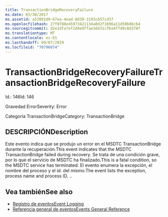 ```yaml
---
title: TransactionBridgeRecoveryFailure
ms.date: 03/30/2017
ms.assetid: a53891d9-67ea-4ead-8d38-3193cb57cd37
ms.openlocfilehash: 27f0788e45973421134a0d2f1696a11d50b86cb4
ms.sourcegitcommit: d2e1dfa7ef2d4e9ffae3d431cf6a4ffd9c8d378f
ms.translationtype: MT
ms.contentlocale: es-ES
ms.lasthandoff: 09/07/2019
ms.locfileid: "70796074"
---
```

# <a name="transactionbridgerecoveryfailure"></a><span data-ttu-id="6f6b9-102">TransactionBridgeRecoveryFailure</span><span class="sxs-lookup"><span data-stu-id="6f6b9-102">TransactionBridgeRecoveryFailure</span></span>
<span data-ttu-id="6f6b9-103">Id.: 146</span><span class="sxs-lookup"><span data-stu-id="6f6b9-103">Id: 146</span></span>  
  
 <span data-ttu-id="6f6b9-104">Gravedad Error</span><span class="sxs-lookup"><span data-stu-id="6f6b9-104">Severity: Error</span></span>  
  
 <span data-ttu-id="6f6b9-105">Categoría TransactionBridge</span><span class="sxs-lookup"><span data-stu-id="6f6b9-105">Category: TransactionBridge</span></span>  
  
## <a name="description"></a><span data-ttu-id="6f6b9-106">DESCRIPCIÓN</span><span class="sxs-lookup"><span data-stu-id="6f6b9-106">Description</span></span>  
 <span data-ttu-id="6f6b9-107">Este evento indica que se produjo un error en el MSDTC TransactionBridge durante la recuperación.</span><span class="sxs-lookup"><span data-stu-id="6f6b9-107">This event indicates that the MSDTC TransactionBridge failed during recovery.</span></span> <span data-ttu-id="6f6b9-108">Se trata de una condición grave, por lo que el servicio de MSDTC ha finalizado.</span><span class="sxs-lookup"><span data-stu-id="6f6b9-108">This is a fatal condition, so the MSDTC service has terminated.</span></span> <span data-ttu-id="6f6b9-109">El evento enumera la excepción, el nombre del proceso y el id. del mismo.</span><span class="sxs-lookup"><span data-stu-id="6f6b9-109">The event lists the exception, process name and process ID.</span></span> <span data-ttu-id="6f6b9-110">.</span><span class="sxs-lookup"><span data-stu-id="6f6b9-110">.</span></span>  
  
## <a name="see-also"></a><span data-ttu-id="6f6b9-111">Vea también</span><span class="sxs-lookup"><span data-stu-id="6f6b9-111">See also</span></span>

- [<span data-ttu-id="6f6b9-112">Registro de eventos</span><span class="sxs-lookup"><span data-stu-id="6f6b9-112">Event Logging</span></span>](index.md)
- [<span data-ttu-id="6f6b9-113">Referencia general de eventos</span><span class="sxs-lookup"><span data-stu-id="6f6b9-113">Events General Reference</span></span>](events-general-reference.md)
